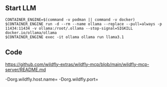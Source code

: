 ## Start LLM

```shell
CONTAINER_ENGINE=$(command -v podman || command -v docker)
$CONTAINER_ENGINE run -d --rm --name ollama --replace --pull=always -p 11434:11434 -v ollama:/root/.ollama --stop-signal=SIGKILL docker.io/ollama/ollama
$CONTAINER_ENGINE exec -it ollama ollama run llama3.1
```

## Code

https://github.com/wildfly-extras/wildfly-mcp/blob/main/wildfly-mcp-server/README.md

-Dorg.wildfly.host.name=<host name> -Dorg.wildfly.port=<port>